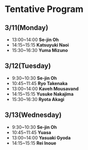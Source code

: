 <script type="text/x-mathjax-config">MathJax.Hub.Config({tex2jax:{inlineMath:[['\$','\$'],['\\(','\\)']],processEscapes:true},CommonHTML: {matchFontHeight:false}});</script> 
<script type="text/javascript" async src="https://cdnjs.cloudflare.com/ajax/libs/mathjax/2.7.1/MathJax.js?config=TeX-MML-AM_CHTML"></script>

# Tentative Program

## 3/11(Monday)
- 13:00~14:00 **Se-jin Oh**
- 14:15~15:15 **Katsuyuki Naoi**
- 15:30~16:30 **Yuma Mizuno**

## 3/12(Tuesday)
- 9:30~10:30 **Se-jin Oh**
- 10:45~11:45 **Ryo Takenaka**
- 13:00~14:00 **Kaveh Mousavand**
- 14:15~15:15 **Yusuke Nakajima**
- 15:30~16:30 **Ryota Akagi**


## 3/13(Wednesday)
- 9:30~10:30 **Se-jin Oh**
- 10:45~11:45 **Yuasa**
- 13:00~14:00 **Yasuaki Gyoda**
- 14:15~15:15 **Rei Inoue**

